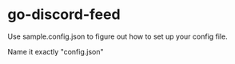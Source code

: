 # go-discord-feed

Use sample.config.json to figure out how to set up your config file.

Name it exactly "config.json"
